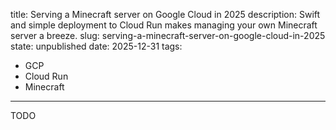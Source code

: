 title: Serving a Minecraft server on Google Cloud in 2025
description: 
    Swift and simple deployment to Cloud Run makes managing your own Minecraft
    server a breeze.
slug: serving-a-minecraft-server-on-google-cloud-in-2025
state: unpublished
date: 2025-12-31
tags:
- GCP
- Cloud Run
- Minecraft

--------------------------------------------------------------------------------

TODO